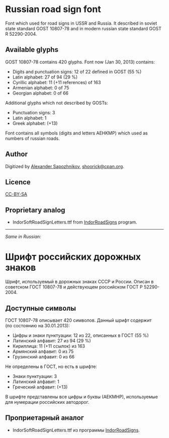 Russian road sign font
======================

Font which used for road signs in USSR and Russia.
It described in soviet state standard GOST 10807-78 and in modern russian state standard GOST R 52290-2004.

Available glyphs
----------------

GOST 10807-78 contains 420 glyphs. Font now (Jan 30, 2013) contains:

* Digits and punctuation signs: 12 of 22 defined in GOST (55 %)
* Latin alphabet: 27 of 94 (29 %)
* Cyrillic alphabet: 11 (+11 references) of 163
* Armenian alphabet: 0 of 75
* Georgian alphabet: 0 of 66

Additional glyphs which not described by GOSTs:

* Punctuation signs: 3
* Latin alphabet: 1
* Greek alphabet: (+13)

Font contains all symbols (digits and letters AEHKMP) which used as numbers of russian roads.

Author
------

Digitized by [Alexander Sapozhnikov](http://shoorick.ru/), <shoorick@cpan.org>.

Licence
-------

[CC-BY-SA](http://creativecommons.org/licenses/by-sa/3.0/)

Proprietary analog
------------------

* IndorSoftRoadSignLetters.ttf from [IndorRoadSigns](http://www.indorsoft.ru/products/roadsigns/) program.

--------------------------------------------------
_Same in Russian:_

Шрифт российских дорожных знаков
================================

Шрифт, используемый в дорожных знаках СССР и России.
Описан в советском ГОСТ 10807-78 и действующем российском ГОСТ Р 52290-2004.

Доступные символы
----------------

ГОСТ 10807-78 описывает 420 символов. Данный шрифт содержит (по состоянию на 30.01.2013):

* Цифры и знаки пунктуации: 12 из 22, описанных в ГОСТ (55 %)
* Латинский алфавит: 27 из 94 (29 %)
* Кириллица: 11 (+11 ссылок) из 163
* Армянский алфавит: 0 из 75
* Грузинский алфавит: 0 из 66

Не определены в ГОСТ, но есть в шрифте:

* Знаки пунктуации: 3
* Латинский алфавит: 1
* Греческий алфавит: (+13)

В шрифте представлены все цифры и буквы (АЕКМНР), используемые для нумерации российских автодорог.

Проприетарный аналог
--------------------

* IndorSoftRoadSignLetters.ttf из программы [IndorRoadSigns](http://www.indorsoft.ru/products/roadsigns/).
